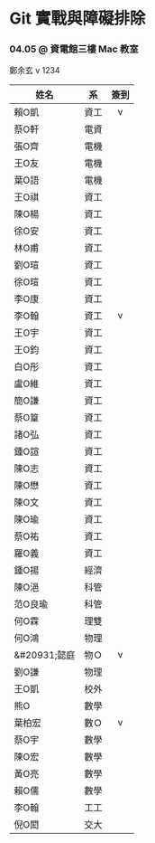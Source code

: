 # Git 實戰與障礙排除
### 04.05 @ 資電館三樓 Mac 教室

鄭余玄 v
1234

姓名 | 系  | 簽到
--- | --- | :-:
賴O凱	| 資工 | v
蔡O軒	| 電資 |
張O齊	| 電機 |
王O友	| 電機 |
葉O語	| 電機 |
王O祺	| 資工 |
陳O楊	| 資工 |
徐O安	| 資工 |
林O甫	| 資工 |
劉O瑄	| 資工 |
徐O瑄	| 資工 |
李O康	| 資工 |
李O翰	| 資工 |v
王O宇	| 資工 |
王O鈞	| 資工 |
白O彤	| 資工 |
盧O維	| 資工 |
簡O謙	| 資工 |
蔡O篁	| 資工 |
諸O弘	| 資工 |
鍾O諠	| 資工 |
陳O志	| 資工 |
陳O懋	| 資工 |
陳O文	| 資工 |
陳O瑜	| 資工 |
蔡O祐	| 資工 |
羅O義	| 資工 |
鍾O揚	| 經濟 |
陳O浥	| 科管 |
范O良瑜 | 科管 |
何O霖	| 理雙 |
何O鴻	| 物理 |
\&#20931;懿庭| 物Ｏ |v
劉O謙	| 物理 |
王O凱	| 校外 |
熊O  | 數學 |
葉柏宏| 數Ｏ |v
蔡O宇	| 數學 |
陳O宏	| 數學 |
黃O亮	| 數學 |
賴O儒	| 數學 |
李O翰	| 工工 |
倪O閎	| 交大 |
